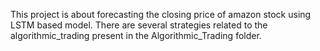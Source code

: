 This project is about forecasting  the closing  price of amazon stock using LSTM based model. There are several strategies related to the algorithmic_trading present in the Algorithmic_Trading folder.
